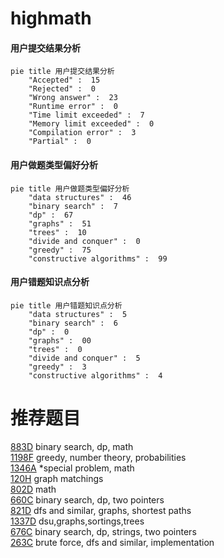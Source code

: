 # highmath

<!-- tabs:start -->



#### **用户提交结果分析**

```mermaid
pie title 用户提交结果分析
    "Accepted" :  15
    "Rejected" :  0
    "Wrong answer" :  23
    "Runtime error" :  0
    "Time limit exceeded" :  7
    "Memory limit exceeded" :  0
    "Compilation error" :  3
    "Partial" :  0
```

#### **用户做题类型偏好分析**

```mermaid
pie title 用户做题类型偏好分析
    "data structures" :  46
    "binary search" :  7
    "dp" :  67
    "graphs" :  51
    "trees" :  10
    "divide and conquer" :  0
    "greedy" :  75
    "constructive algorithms" :  99
```
#### **用户错题知识点分析**

```mermaid
pie title 用户错题知识点分析
    "data structures" :  5
    "binary search" :  6
    "dp" :  0
    "graphs" :  00
    "trees" :  0
    "divide and conquer" :  5
    "greedy" :  3
    "constructive algorithms" :  4
```



<!-- tabs:end -->
# 推荐题目
[883D](https://codeforces.com/contest/883/problem/D)		binary search,
                        dp,
                        math		  
[1198F](https://codeforces.com/contest/1198/problem/F)		greedy,
                        number theory,
                        probabilities		  
[1346A](https://codeforces.com/contest/1346/problem/A)		*special problem,
                        math		  
[120H](https://codeforces.com/contest/120/problem/H)		graph matchings		  
[802D](https://codeforces.com/contest/802/problem/D)		math		  
[660C](https://codeforces.com/contest/660/problem/C)		binary search,
                        dp,
                        two pointers		  
[821D](https://codeforces.com/contest/821/problem/D)		dfs and similar,
                        graphs,
                        shortest paths		  
[1337D](https://codeforces.com/contest/1337/problem/D)		dsu,graphs,sortings,trees		  
[676C](https://codeforces.com/contest/676/problem/C)		binary search,
                        dp,
                        strings,
                        two pointers		  
[263C](https://codeforces.com/contest/263/problem/C)		brute force,
                        dfs and similar,
                        implementation		  
